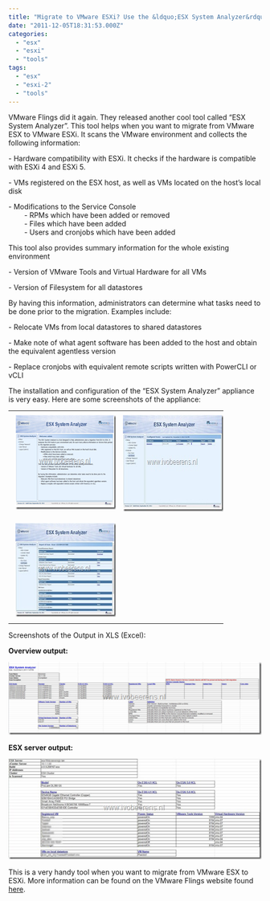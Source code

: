 ```yaml
---
title: "Migrate to VMware ESXi? Use the &ldquo;ESX System Analyzer&rdquo; tool"
date: "2011-12-05T18:31:53.000Z"
categories: 
  - "esx"
  - "esxi"
  - "tools"
tags: 
  - "esx"
  - "esxi-2"
  - "tools"
---
```


VMware Flings did it again. They released another cool tool called “ESX System Analyzer”. This tool helps when you want to migrate from VMware ESX to VMware ESXi. It scans the VMware environment and collects the following information:

\- Hardware compatibility with ESXi. It checks if the hardware is compatible with ESXi 4 and ESXi 5.

\- VMs registered on the ESX host, as well as VMs located on the host’s local disk

\- Modifications to the Service Console  
        - RPMs which have been added or removed  
        - Files which have been added  
        - Users and cronjobs which have been added

This tool also provides summary information for the whole existing environment

\- Version of VMware Tools and Virtual Hardware for all VMs

\- Version of Filesystem for all datastores

By having this information, administrators can determine what tasks need to be done prior to the migration. Examples include:

\- Relocate VMs from local datastores to shared datastores

\- Make note of what agent software has been added to the host and obtain the equivalent agentless version

\- Replace cronjobs with equivalent remote scripts written with PowerCLI or vCLI

The installation and configuration of the “ESX System Analyzer” appliance is very easy. Here are some screenshots of the appliance:

<table border="0" cellspacing="0" cellpadding="2" width="400"><tbody><tr><td valign="top" width="200"><a href="https://www.ivobeerens.nl/wp-content/uploads/2011/12/image.png"><font color="#000000"><img style="background-image: none; border-bottom: 0px; border-left: 0px; margin: 7px; padding-left: 0px; padding-right: 0px; display: inline; border-top: 0px; border-right: 0px; padding-top: 0px" title="image" border="0" alt="image" src="images/image_thumb.png" width="270" height="188"></font></a></td><td valign="top" width="200"><a href="https://www.ivobeerens.nl/wp-content/uploads/2011/12/2011-12-05-15h14_18.jpg"><font color="#000000"><img style="background-image: none; border-bottom: 0px; border-left: 0px; margin: 7px; padding-left: 0px; padding-right: 0px; display: inline; border-top: 0px; border-right: 0px; padding-top: 0px" title="2011-12-05 15h14_18" border="0" alt="2011-12-05 15h14_18" src="images/2011-12-05-15h14_18_thumb.jpg" width="274" height="192"></font></a></td></tr><tr><td valign="top" width="200"><a href="https://www.ivobeerens.nl/wp-content/uploads/2011/12/2011-12-05-15h19_56.jpg"><font color="#000000"><img style="background-image: none; border-bottom: 0px; border-left: 0px; margin: 7px; padding-left: 0px; padding-right: 0px; display: inline; border-top: 0px; border-right: 0px; padding-top: 0px" title="2011-12-05 15h19_56" border="0" alt="2011-12-05 15h19_56" src="images/2011-12-05-15h19_56_thumb.jpg" width="272" height="187"></font></a></td><td valign="top" width="200"><font color="#000000"></font></td></tr></tbody></table>

Screenshots of the Output in XLS (Excel):

**Overview output:**

[![image](images/image_thumb1.png "image")](https://www.ivobeerens.nl/wp-content/uploads/2011/12/image1.png)

**ESX server output:**

[![2011-12-05 15h24_11](images/2011-12-05-15h24_11_thumb.jpg "2011-12-05 15h24_11")](https://www.ivobeerens.nl/wp-content/uploads/2011/12/2011-12-05-15h24_11.jpg)

This is a very handy tool when you want to migrate from VMware ESX to ESXi. More information can be found on the VMware Flings website found [here](http://labs.vmware.com/flings/esx-system-analyzer).
